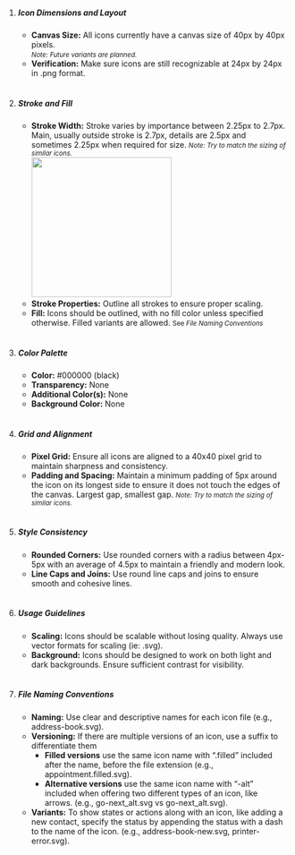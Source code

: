 <ol>
            <li>
              <h5>Icon Dimensions and Layout</h5>
              <ul>
                <li><strong>Canvas Size:</strong> All icons currently have a canvas size of 40px by 40px pixels.<br>
                  <small><em>Note: Future variants are planned.</em></small>
                </li>
                <li><strong>Verification:</strong> Make sure icons are still recognizable at 24px by 24px in .png
                  format.
              </ul>
            </li>
            <br>
            <li>
              <h5>Stroke and Fill</h5>
              <ul>
                <li><strong>Stroke Width:</strong> Stroke varies by importance between 2.25px to 2.7px. Main, usually
                  outside stroke is
                  2.7px, details are 2.5px and sometimes 2.25px when required for size. <small><em>Note: Try to match
                      the sizing of similar
                      icons.</em></small>
                  <br>
                  <img src="https://ysui.org/img/example-server-stroke-redline-2.jpg" height="250" class="rounded-20 mb-2">
                </li>
                <li><strong>Stroke Properties:</strong> Outline all strokes to ensure proper scaling.</li>
                <li><strong>Fill:</strong> Icons should be outlined, with no fill color unless specified otherwise.
                  Filled variants are
                  allowed. <small>See <em>File Naming Conventions</em></small></li>
              </ul>
            </li>
            <br>
            <li>
              <h5>Color Palette</h5>
              <ul>
                <li><strong>Color:</strong> #000000 (black)</li>
                <li><strong>Transparency:</strong> None</li>
                <li><strong>Additional Color(s):</strong> None</li>
                <li><strong>Background Color:</strong> None</li>
              </ul>
            </li>
            <br>
            <li>
              <h5>Grid and Alignment</h5>
              <ul>
                <li><strong>Pixel Grid:</strong> Ensure all icons are aligned to a 40x40 pixel grid to maintain
                  sharpness and consistency.</li>
                <li><strong>Padding and Spacing:</strong> Maintain a minimum padding of 5px around the icon on its
                  longest side to ensure it does
                  not touch the edges of the canvas. Largest gap, smallest gap. <small><em>Note: Try to match the sizing
                      of similar
                      icons.</em></small></li>
              </ul>
            </li>
            <br>
            <li>
              <h5>Style Consistency</h5>
              <ul>
                <li><strong>Rounded Corners:</strong> Use rounded corners with a radius between 4px-5px with an average
                  of 4.5px to maintain a
                  friendly and modern look.</li>
                <li><strong>Line Caps and Joins:</strong> Use round line caps and joins to ensure smooth and cohesive
                  lines.</li>
              </ul>
            </li>
            <br>
            <li>
              <h5>Usage Guidelines</h5>
              <ul>
                <li><strong>Scaling:</strong> Icons should be scalable without losing quality. Always use vector formats
                  for scaling (ie: .svg).</li>
                <li><strong>Background:</strong> Icons should be designed to work on both light and dark backgrounds.
                  Ensure sufficient contrast
                  for visibility.</li>
              </ul>
            </li>
            <br>
            <li>
              <h5>File Naming Conventions</h5>
              <ul>
                <li><strong>Naming:</strong> Use clear and descriptive names for each icon file (e.g.,
                  address-book.svg).</li>
                <li><strong>Versioning:</strong> If there are multiple versions of an icon, use a suffix to
                  differentiate them
                  <ul>
                    <li><strong>Filled versions</strong> use the same icon name with “.filled” included after the name,
                      before the file extension
                      (e.g., appointment.filled.svg).</li>
                    <li><strong>Alternative versions</strong> use the same icon name with “-alt” included when offering
                      two different types of an
                      icon, like arrows. (e.g., go-next_alt.svg vs go-next_alt.svg).</li>
                  </ul>
                </li>
                <li><strong>Variants:</strong> To show states or actions along with an icon, like adding a new contact,
                  specify the status by
                  appending the status with a dash to the name of the icon. (e.g., address-book-new.svg,
                  printer-error.svg).</li>
              </ul>
            </li>
          </ol>
